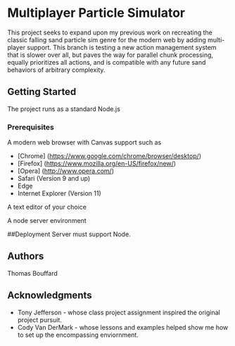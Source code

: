 # Multiplayer Particle Simulator
This project seeks to expand upon my previous work on recreating the classic falling sand particle sim genre for the modern web by adding multi-player support.
This branch is testing a new action management system that is slower over all, but paves the way for parallel chunk processing, equally prioritizes all actions, and is compatible with any future sand behaviors of arbitrary complexity.

## Getting Started
The project runs as a standard Node.js 

### Prerequisites
A modern web browser with Canvas support such as
* [Chrome] (https://www.google.com/chrome/browser/desktop/)
* [Firefox] (https://www.mozilla.org/en-US/firefox/new/)
* [Opera] (http://www.opera.com/)
* Safari (Version 9 and up)
* Edge
* Internet Explorer (Version 11)

A text editor of your choice

A node server environment

##Deployment
Server must support Node.

## Authors
Thomas Bouffard

## Acknowledgments
* Tony Jefferson - whose class project assignment inspired the original project pursuit.
* Cody Van DerMark - whose lessons and examples helped show me how to set up the encompassing enviornment.